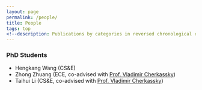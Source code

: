 ```yaml
---
layout: page
permalink: /people/
title: People
tags: top
<!--description: Publications by categories in reversed chronological order. -->
---
```


### PhD Students

- Hengkang Wang (CS&E)
- Zhong Zhuang (ECE, co-advised with [Prof. Vladimir Cherkassky](http://people.ece.umn.edu/~cherkass/))
- Taihui Li (CS&E, co-advised with [Prof. Vladimir Cherkassky](http://people.ece.umn.edu/~cherkass/))
